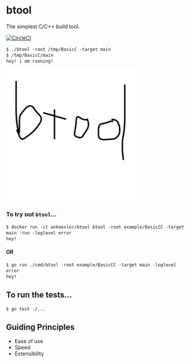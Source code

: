 # btool

The simplest C/C++ build tool.

[![CircleCI](https://circleci.com/gh/ankeesler/btool/tree/master.svg?style=svg)](https://circleci.com/gh/ankeesler/btool/tree/master)


```
$ ./btool -root /tmp/BasicC -target main
$ /tmp/BasicC/main
hey! i am running!
```

![btool](btool.png)

### To try out `btool`...

```
$ docker run -it ankeesler/btool btool -root example/BasicCC -target main -run -loglevel error
hey!
```

#### OR

```
$ go run ./cmd/btool -root example/BasicCC -target main -loglevel error
hey!
```

## To run the tests...

```
$ go test ./...
```

## Guiding Principles

- Ease of use
- Speed
- Extensibility
